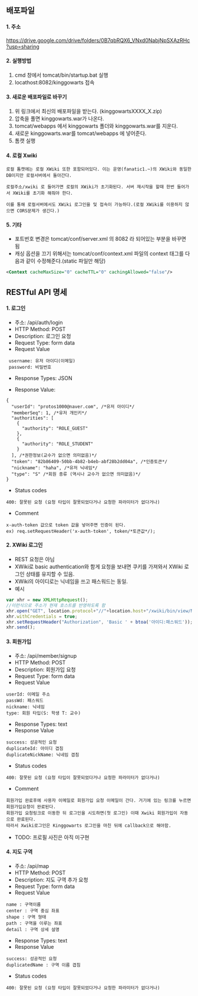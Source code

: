 ## 배포파일

#### 1. 주소
https://drive.google.com/drive/folders/0B7qbRQX6_VNxd0NabjNpSXAzRHc?usp=sharing


#### 2. 실행방법
1. cmd 창에서 tomcat/bin/startup.bat 실행
2. locathost:8082/kinggowarts 접속

#### 3. 새로운 배포파일로 바꾸기
1. 위 링크에서 최신의 배포파일을 받는다. (kinggowartsXXXX_X.zip)
2. 압축을 풀면 kinggowarts.war가 나온다.
3. tomcat/webapps 에서 kinggowarts 폴더와 kinggowarts.war를 지운다.
4. 새로운 kinggowarts.war를 tomcat/webapps 에 넣어준다.
5. 톰캣 실행

#### 4. 로컬 Xwiki
```
로컬 톰캣에는 로컬 XWiki 또한 포함되어있다. 이는 운영(fanatic1.~)의 XWiki와 동일한 DB이지만 로컬서버에서 돌아간다.

로컬주소/xwiki 로 들어가면 로컬의 XWiki가 초기화된다. 서버 재시작을 할때 한번 들어가서 XWiki를 초기화 해줘야 한다.

이를 통해 로컬서버에서도 XWiki 로그인을 및 접속이 가능하다.(로컬 XWiki를 이용하지 않으면 CORS문제가 생긴다.)
```

#### 5. 기타
* 포트번호 변경은 tomcat/conf/server.xml 의 8082 라 되어있는 부분을 바꾸면 됨
* 캐싱 옵션을 끄기 위해서는 tomcat/conf/context.xml 파일의 context 태그를 다음과 같이 수정해준다.(static 파일만 해당)
```xml
<Context cacheMaxSize="0" cacheTTL="0" cachingAllowed="false"/>
```

## RESTful API 명세

#### 1. 로그인
* 주소: /api/auth/login
* HTTP Method: POST
* Description: 로그인 요청
* Request Type: form data
* Request Value
 ```
  username: 유저 아이디(이메일)   
  password: 비밀번호
```

* Response Types: JSON

* Response Value:
```JSmin
{
  "userId": "protos1000@naver.com", /*유저 아이디*/
  "memberSeq": 1, /*유저 개인키*/
  "authorities": [
    {
      "authority": "ROLE_GUEST"
    },
    {
      "authority": "ROLE_STUDENT"
    }
  ], /*권한정보(교수가 없으면 의미없음)*/
  "token": "82b86409-50bb-4b82-b4eb-abf28b2dd04a", /*인증토큰*/
  "nickname": "haha", /*유저 닉네임*/
  "type": "S" /*회원 종류 (역시나 교수가 없으면 의미없음)*/
}
```

* Status codes
```
400: 잘못된 요청 (요청 타입이 잘못되었다거나 요청한 파라미터가 없다거나)
```
* Comment
```위에서 받아온 토큰은 로그인 이후에 rest 통신때 보내는 request의 header에
x-auth-token 값으로 token 값을 넣어주면 인증이 된다. 
ex) req.setRequestHeader('x-auth-token', token/*토큰값*/);
```
#### 2. XWiki 로그인
* REST 요청은 아님
* XWiki로 basic authentication와 함게 요청을 보내면 쿠키를 가져와서 XWiki 로그인 상태를 유지할 수 있음.
* XWiki의 아이디로는 닉네임을 쓰고 패스워드는 동일.
* 예시
```javascript
var xhr = new XMLHttpRequest();
//이런식으로 주소가 현재 호스트를 반영하도록 함
xhr.open("GET", location.protocol+"//"+location.host+"/xwiki/bin/view/Main/", true);
xhr.withCredentials = true;
xhr.setRequestHeader("Authorization", 'Basic ' + btoa('아이디:패스워드'));
xhr.send();
```


#### 3. 회원가입
* 주소: /api/member/signup
* HTTP Method: POST
* Description: 회원가입 요청
* Request Type: form data
* Request Value
```
userId: 이메일 주소
passWd: 패스워드
nickname: 닉네임
type: 회원 타입(S: 학생 T: 교수)
```

* Response Types: text
* Response Value
```
success: 성공적인 요청
duplicateId: 아이디 겹침
duplicateNickName: 닉네임 겹침
```
* Status codes
```
400: 잘못된 요청 (요청 타입이 잘못되었다거나 요청한 파라미터가 없다거나)
```
* Comment
```
회원가입 완료후에 사용자 이메일로 회원가입 요청 이메일이 간다. 거기에 있는 링크를 누르면 회원가입요청이 완료된다.
회원가입 요청링크로 이동한 뒤 로그인을 시도하면(첫 로그인) 이때 Xwiki 회원가입이 자동으로 완료된다.
따라서 Xwiki로그인은 Kinggowarts 로그인을 마친 뒤에 callback으로 해야함.
```
* TODO: 프로필 사진은 아직 미구현

#### 4. 지도 구역
* 주소: /api/map
* HTTP Method: POST
* Description: 지도 구역 추가 요청
* Request Type: form data
* Request Value
```
name : 구역이름
center : 구역 중심 좌표
shape : 구역 형태
path : 구역을 이루는 좌표
detail : 구역 상세 설명
```

* Response Types: text
* Response Value
```
success: 성공적인 요청
duplicatedName : 구역 이름 겹침
```
* Status codes
```
400: 잘못된 요청 (요청 타입이 잘못되었다거나 요청한 파라미터가 없다거나)
```
